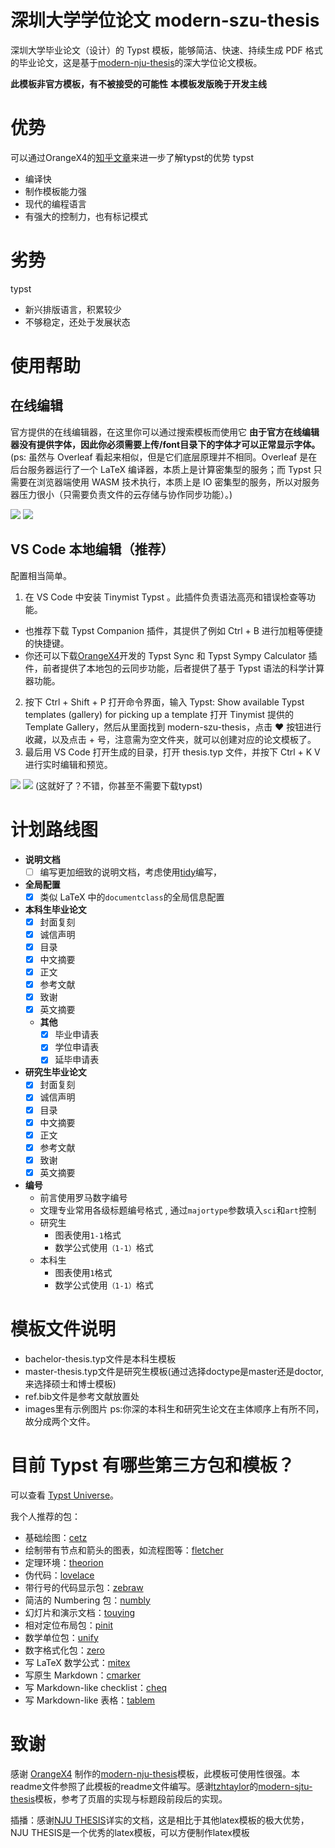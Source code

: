 # 深圳大学学位论文 modern-szu-thesis

深圳大学毕业论文（设计）的 Typst 模板，能够简洁、快速、持续生成 PDF 格式的毕业论文，这是基于[modern-nju-thesis](https://typst.app/universe/package/modern-nju-thesis)的深大学位论文模板。

**此模板非官方模板，有不被接受的可能性**
**本模板发版晚于开发主线**

# 优势
可以通过OrangeX4的[知乎文章](https://zhuanlan.zhihu.com/p/669097092)来进一步了解typst的优势
typst
- 编译快
- 制作模板能力强
- 现代的编程语言
- 有强大的控制力，也有标记模式

# 劣势
typst
- 新兴排版语言，积累较少
- 不够稳定，还处于发展状态

# 使用帮助

## 在线编辑

官方提供的在线编辑器，在这里你可以通过搜索模板而使用它
**由于官方在线编辑器没有提供字体，因此你必须需要上传/font目录下的字体才可以正常显示字体。**
(ps: 虽然与 Overleaf 看起来相似，但是它们底层原理并不相同。Overleaf 是在后台服务器运行了一个 LaTeX 编译器，本质上是计算密集型的服务；而 Typst 只需要在浏览器端使用 WASM 技术执行，本质上是 IO 密集型的服务，所以对服务器压力很小（只需要负责文件的云存储与协作同步功能）。)

![](imgs/webapp.png)
![](imgs/template.png)

## VS Code 本地编辑（推荐）

配置相当简单。

1. 在 VS Code 中安装 Tinymist Typst 。此插件负责语法高亮和错误检查等功能。
- 也推荐下载 Typst Companion 插件，其提供了例如 Ctrl + B 进行加粗等便捷的快捷键。
- 你还可以下载[OrangeX4](https://github.com/OrangeX4)开发的 Typst Sync 和 Typst Sympy Calculator 插件，前者提供了本地包的云同步功能，后者提供了基于 Typst 语法的科学计算器功能。
2. 按下 Ctrl + Shift + P 打开命令界面，输入 Typst: Show available Typst templates (gallery) for picking up a template 打开 Tinymist 提供的 Template Gallery，然后从里面找到 modern-szu-thesis，点击 ❤ 按钮进行收藏，以及点击 + 号，注意需为空文件夹，就可以创建对应的论文模板了。
3. 最后用 VS Code 打开生成的目录，打开 thesis.typ 文件，并按下 Ctrl + K V 进行实时编辑和预览。

![](imgs/gallery.png)
![](imgs/vsc-template.png)
(这就好了？不错，你甚至不需要下载typst)

# 计划路线图

- **说明文档**
  - [ ] 编写更加细致的说明文档，考虑使用[tidy](https://typst.app/universe/package/tidy)编写，
- **全局配置**
  - [x] 类似 LaTeX 中的` documentclass `的全局信息配置
- **本科生毕业论文**
  - [x] 封面复刻
  - [x] 诚信声明
  - [x] 目录
  - [x] 中文摘要
  - [x] 正文
  - [x] 参考文献
  - [x] 致谢
  - [x] 英文摘要
  - **其他**
    - [x] 毕业申请表
    - [x] 学位申请表
    - [x] 延毕申请表
- **研究生毕业论文**
  - [x] 封面复刻
  - [x] 诚信声明
  - [x] 目录
  - [x] 中文摘要
  - [x] 正文
  - [x] 参考文献
  - [x] 致谢
  - [x] 英文摘要
- **编号**
  - 前言使用罗马数字编号
  - 文理专业常用各级标题编号格式 , 通过`majortype`参数填入`sci`和`art`控制
  - 研究生
    - 图表使用`1-1`格式
    - 数学公式使用`（1-1）`格式
  - 本科生
    - 图表使用`1`格式
    - 数学公式使用`（1-1）`格式
# 模板文件说明

- bachelor-thesis.typ文件是本科生模板
- master-thesis.typ文件是研究生模板(通过选择doctype是master还是doctor,来选择硕士和博士模板)
- ref.bib文件是参考文献放置处
- images里有示例图片
ps:你深的本科生和研究生论文在主体顺序上有所不同，故分成两个文件。

# 目前 Typst 有哪些第三方包和模板？

可以查看 [Typst Universe](https://typst.app/universe)。

我个人推荐的包：

- 基础绘图：[cetz](https://typst.app/universe/package/cetz)
- 绘制带有节点和箭头的图表，如流程图等：[fletcher](https://typst.app/universe/package/fletcher)
- 定理环境：[theorion](https://typst.app/universe/package/theorion)
- 伪代码：[lovelace](https://typst.app/universe/package/lovelace)
- 带行号的代码显示包：[zebraw](https://typst.app/universe/package/zebraw)
- 简洁的 Numbering 包：[numbly](https://typst.app/universe/package/numbly)
- 幻灯片和演示文档：[touying](https://typst.app/universe/package/touying)
- 相对定位布局包：[pinit](https://typst.app/universe/package/pinit)
- 数学单位包：[unify](https://typst.app/universe/package/unify)
- 数字格式化包：[zero](https://typst.app/universe/package/zero)
- 写 LaTeX 数学公式：[mitex](https://typst.app/universe/package/mitex)
- 写原生 Markdown：[cmarker](https://typst.app/universe/package/cmarker)
- 写 Markdown-like checklist：[cheq](https://typst.app/universe/package/cheq)
- 写 Markdown-like 表格：[tablem](https://typst.app/universe/package/tablem)


# 致谢
感谢 [OrangeX4](https://github.com/OrangeX4) 制作的[modern-nju-thesis](https://github.com/nju-lug/modern-nju-thesis)模板，此模板可使用性很强。本readme文件参照了此模板的readme文件编写。感谢[tzhtaylor](https://github.com/tzhtaylor)的[modern-sjtu-thesis](https://github.com/tzhtaylor/modern-sjtu-thesis)模板，参考了页眉的实现与标题段前段后的实现。

插播：感谢[NJU THESIS](https://github.com/nju-lug/NJUThesis)详实的文档，这是相比于其他latex模板的极大优势，NJU THESIS是一个优秀的latex模板，可以方便制作latex模板